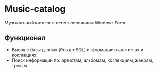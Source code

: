 # Music-catalog
Музыкальный каталог с использоованием Windows Form

## Функционал
- Вывод с базы данных (PostgreSQL) информации о арстистах и коллекциях.
- Поиск информации по: артистам, альбомам, коллекциям, жанрам, трекам.
